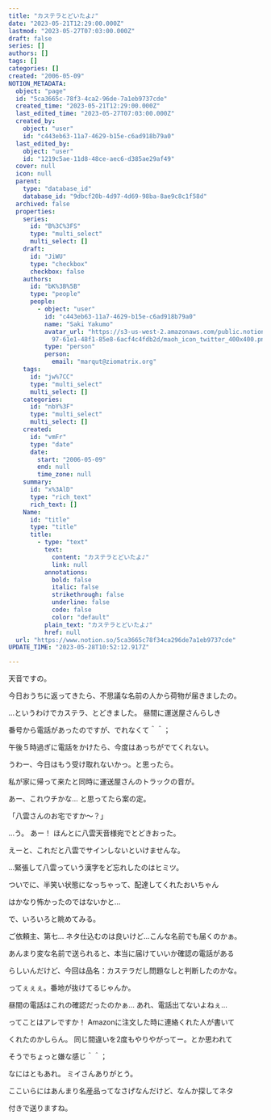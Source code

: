 ```yaml
---
title: "カステラとどいたよ♪"
date: "2023-05-21T12:29:00.000Z"
lastmod: "2023-05-27T07:03:00.000Z"
draft: false
series: []
authors: []
tags: []
categories: []
created: "2006-05-09"
NOTION_METADATA:
  object: "page"
  id: "5ca3665c-78f3-4ca2-96de-7a1eb9737cde"
  created_time: "2023-05-21T12:29:00.000Z"
  last_edited_time: "2023-05-27T07:03:00.000Z"
  created_by:
    object: "user"
    id: "c443eb63-11a7-4629-b15e-c6ad918b79a0"
  last_edited_by:
    object: "user"
    id: "1219c5ae-11d8-48ce-aec6-d385ae29af49"
  cover: null
  icon: null
  parent:
    type: "database_id"
    database_id: "9dbcf20b-4d97-4d69-98ba-8ae9c8c1f58d"
  archived: false
  properties:
    series:
      id: "B%3C%3FS"
      type: "multi_select"
      multi_select: []
    draft:
      id: "JiWU"
      type: "checkbox"
      checkbox: false
    authors:
      id: "bK%3B%5B"
      type: "people"
      people:
        - object: "user"
          id: "c443eb63-11a7-4629-b15e-c6ad918b79a0"
          name: "Saki Yakumo"
          avatar_url: "https://s3-us-west-2.amazonaws.com/public.notion-static.com/3ad1c4\
            97-61e1-48f1-85e8-6acf4c4fdb2d/maoh_icon_twitter_400x400.png"
          type: "person"
          person:
            email: "marqut@ziomatrix.org"
    tags:
      id: "jw%7CC"
      type: "multi_select"
      multi_select: []
    categories:
      id: "nbY%3F"
      type: "multi_select"
      multi_select: []
    created:
      id: "vmFr"
      type: "date"
      date:
        start: "2006-05-09"
        end: null
        time_zone: null
    summary:
      id: "x%3AlD"
      type: "rich_text"
      rich_text: []
    Name:
      id: "title"
      type: "title"
      title:
        - type: "text"
          text:
            content: "カステラとどいたよ♪"
            link: null
          annotations:
            bold: false
            italic: false
            strikethrough: false
            underline: false
            code: false
            color: "default"
          plain_text: "カステラとどいたよ♪"
          href: null
  url: "https://www.notion.so/5ca3665c78f34ca296de7a1eb9737cde"
UPDATE_TIME: "2023-05-28T10:52:12.917Z"

---
```

<link rel="stylesheet" href="https://cdn.jsdelivr.net/npm/katex@0.16.2/dist/katex.min.css" integrity="sha384-bYdxxUwYipFNohQlHt0bjN/LCpueqWz13HufFEV1SUatKs1cm4L6fFgCi1jT643X" crossorigin="anonymous">


天音ですの。


今日おうちに返ってきたら、不思議な名前の人から荷物が届きましたの。


…というわけでカステラ、とどきました。 昼間に運送屋さんらしき


番号から電話があったのですが、でれなくて＾＾；


午後５時過ぎに電話をかけたら、今度はあっちがでてくれない。


うわー、今日はもう受け取れないかっ。と思ったら。


私が家に帰って来たと同時に運送屋さんのトラックの音が。


あー、これウチかな… と思ってたら案の定。


「八雲さんのお宅ですか～？」


…う。 あー！ ほんとに八雲天音様宛でとどきおった。


えーと、これだと八雲でサインしないといけませんな。


…緊張して八雲っていう漢字をど忘れしたのはヒミツ。


ついでに、半笑い状態になっちゃって、配達してくれたおいちゃん


はかなり怖かったのではないかと…


で、いろいろと眺めてみる。


ご依頼主、第七… ネタ仕込むのは良いけど…こんな名前でも届くのかぁ。


あんまり変な名前で送られると、本当に届けていいか確認の電話がある


らしいんだけど、今回は品名：カステラだし問題なしと判断したのかな。


ってぇぇぇ。番地が抜けてるじゃんか。


昼間の電話はこれの確認だったのかぁ… あれ、電話出てないよねぇ…


ってことはアレですか！ Amazonに注文した時に連絡くれた人が書いて


くれたのかしらん。 同じ間違いを2度もやりやがってー。とか思われて


そうでちょっと嫌な感じ＾＾；


なにはともあれ。 ミイさんありがとう。


ここいらにはあんまり名産品ってなさげなんだけど、なんか探してネタ


付きで送りますね。


